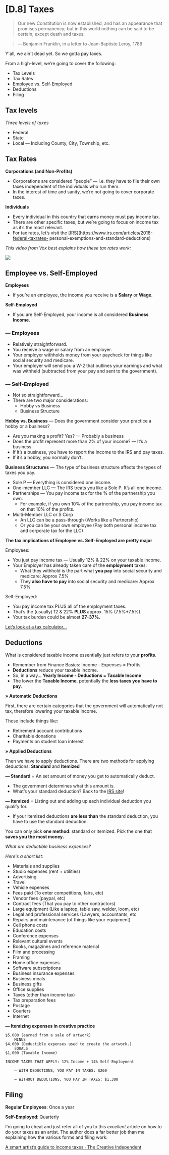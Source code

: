 # [D.8] Taxes

>Our new Constitution is now established, and has an appearance that promises permanency; but in this world nothing can be said to be certain, except death and taxes.

>— Benjamin Franklin, in a letter to Jean-Baptiste Leroy, 1789

Y'all, we ain't dead yet. So we gotta pay taxes. 

From a high-level, we’re going to cover the following:* Tax Levels
* Tax Rates
* Employee vs. Self-Employed
* Deductions
* Filing

## Tax levels

*Three levels of taxes*
* Federal* State* Local — Including County, City, Township, etc.

## Tax Rates

**Corporations (and Non-Profits)*** Corporations are considered “people” — i.e. they have to file their own taxesindependent of the individuals who run them.* In the interest of time and sanity, we’re not going to cover corporate taxes.**Individuals*** Every individual in this country that earns money must pay income tax.* There are other specific taxes, but we’re going to focus on income tax as it’s themost relevant.* For tax rates, let’s visit the [IRS](https://www.irs.com/articles/2018-federal-taxrates-personal-exemptions-and-standard-deductions)

*This video from Vox best explains how these tax rates work:*

[![](https://github.com/Orthelious/PDCP_Spring2019/blob/master/images/d8_vox.png)](https://youtu.be/VJhsjUPDulw)

## Employee vs. Self-Employed

**Employees*** If you’re an employee, the income you receive is a **Salary** or **Wage**.**Self-Employed**

* If you are Self-Employed, your income is all considered **Business Income**.

### — Employees* Relatively straightforward.* You receive a wage or salary from an employer.* Your employer withholds money from your paycheck for things like socialsecurity and medicare.* Your employer will send you a W-2 that outlines your earnings and what waswithheld (subtracted from your pay and sent to the government).

### — Self-Employed* Not so straightforward…* There are two major considerations:	* Hobby vs Business	* Business Structure

**Hobby vs. Business** — Does the government consider your practice a hobbyor a business?* Are you making a profit? Yes? — Probably a business* Does the profit represent more than 2% of your income? — It’s a business* If it’s a business, you have to report the income to the IRS and pay taxes.* If it’s a hobby, you normally don’t.

**Business Structures** — The type of business structure affects the types of taxes you pay.* Sole P — Everything is considered one income.* One-member LLC — The IRS treats you like a Sole P. It’s all one income.* Partnerships — You pay income tax for the % of the partnership you own.	* For example, if you own 10% of the partnership, you pay income tax on that10% of the profits.* Multi-Member LLC or S Corp	* An LLC can be a pass-through (Works like a Partnership)	* Or you can be your own employee (Pay both personal income tax andcorporate tax for the LLC)

**The tax implications of Employee vs. Self-Employed are pretty major**Employees:* You just pay income tax — Usually 12% & 22% on your taxable income.* Your Employer has already taken care of the **employment** taxes:	* What they withhold is the part what **you pay**  into social security and medicare: Approx 7.5%	* They **also have to pay** into social security and medicare: Approx 7.5%Self-Employed:
* You pay income tax PLUS all of the employment taxes.* That’s the (usually) 12 & 22% **PLUS** approx. 15% (7.5%+7.5%).* Your tax burden could be almost **27-37%.**[Let’s look at a tax calculator…](https://www.taxact.com/tools/self-employed-calculator#)

## Deductions
What is considered taxable income essentially just refers to your **profits**.* Remember from Finance Basics: Income - Expenses = Profits* **Deductions** reduce your taxable income.* So, in a way… **Yearly Income - Deductions = Taxable Income*** The lower the **Taxable Income**, potentially the **less taxes you have to pay**.

**» Automatic Deductions**

First, there are certain categories that the government will automatically not tax, therefore lowering your taxable income. 

These include things like:

* Retirement account contributions
* Charitable donations
* Payments on student loan interest

**» Applied Deductions**

Then we have to apply deductions. There are two methods for applying deductions: **Standard** and **Itemized****— Standard** = An set amount of money you get to automatically deduct.* The government determines what this amount is.* What’s your standard deduction? Back to the [IRS site](https://www.irs.com/articles/2018-federal-tax-rates-personal-exemptions-and-standard-deductions)!
**— Itemized** = Listing out and adding up each individual deduction you qualify for.* If your itemized deductions **are less than** the standard deduction, you have to use the standard deduction.You can only pick **one method**: standard or itemized. Pick the one that **saves you the most money.**

*What are deductible business expenses?*
*Here's a short list:** Materials and supplies* Studio expenses (rent + utilities)* Advertising* Travel* Vehicle expenses* Fees paid (To enter competitions, fairs, etc)* Vendor fees (paypal, etc)* Contract fees (That you pay to other contractors)* Large equipment (Like a laptop, table saw, welder, loom, etc)* Legal and professional services (Lawyers, accountants, etc* Repairs and maintenance (of things like your equipment)* Cell phone costs* Education costs* Conference expenses* Relevant cultural events* Books, magazines and reference material* Film and processing* Framing* Home office expenses* Software subscriptions* Business insurance expenses* Business meals* Business gifts* Office supplies* Taxes (other than income tax)* Tax preparation fees* Postage* Couriers* Internet

**— Itemizing expenses in creative practice**
		
	$5,000 (earned from a sale of artwork)		MINUS	$4,000 (Deductible expenses used to create the artwork.)		EQUALS	$1,000 (Taxable Income)	INCOME TAXES THAT APPLY: 12% Income + 14% Self Employment	
		— WITH DEDUCTIONS, YOU PAY IN TAXES: $260	
		— WITHOUT DEDUCTIONS, YOU PAY IN TAXES: $1,300
		
		
## Filing
**Regular Employees**: Once a year**Self-Employed**: Quarterly

I'm going to cheat and just refer all of you to this *excellent* article on how to do your taxes as an artist. The author does a far better job than me explaining how the various forms and filing work:

[A smart artist’s guide to income taxes · The Creative Independent](https://thecreativeindependent.com/guides/a-smart-artists-guide-to-income-taxes/)